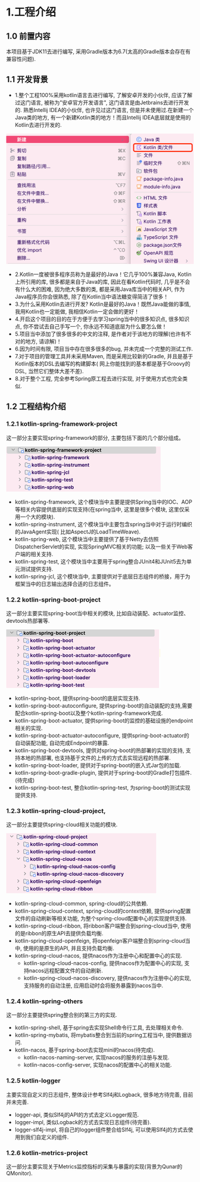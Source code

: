 # 1.工程介绍

## 1.0 前置内容

本项目基于JDK11去进行编写, 采用Gradle版本为6.7(太高的Gradle版本会存在有兼容性问题).

## 1.1 开发背景

* 1.整个工程100%采用kotlin语言去进行编写, 了解安卓开发的小伙伴, 应该了解过这门语言, 被称为"安卓官方开发语言",
  这门语言是由Jetbrains去进行开发的.
  熟悉Intellij IDEA的小伙伴, 也许见过这门语言, 但是并未使用过.在新建一个Java类的地方, 有一个新建Kotlin类的地方！而且Intellij
  IDEA底层就是使用的
  Kotlin去进行开发的.

![](images/img.png)

* 2.Kotlin一度被很多程序员称为是最好的Java！它几乎100%兼容Java, Kotlin上所引用的库, 很多都是来自于Java的库,
  因此在看Kotlin代码时,
  几乎是不会有什么大的困难, 因为绝大多数的类, 都是采用Java库当中的相关API, 作为Java程序员你会很熟悉,
  除了在Kotlin当中语法糖变得简洁了很多！
* 3.为什么采用Kotlin去进行开发? Kotlin是最好的Java！既然Java能做的事情, 我用Kotlin也一定能做, 我相信Kotlin一定会做的更好！
* 4.开启这个项目的目的在于方便于去学习spring当中的很多知识点, 很多知识点, 你不尝试去自己手写一个, 你永远不知道底层为什么要怎么做！
* 5.项目当中添加了很多很多的中文的注释, 是作者对于该地方的理解(也许有不对的地方, 请谅解)！
* 6.因为时间有限, 项目当中存在很多很多的bug, 并未完成一个完整的测试工作.
* 7.对于项目的管理工具并未采用Maven, 而是采用比较新的Gradle, 并且是基于Kotlin版本的DSL去编写的构建脚本(
  网上你能找到的基本都是基于Groovy的DSL, 当然它们整体大差不差).
* 8.对于整个工程, 完全参考Spring原工程去进行实现, 对于使用方式也完全类似.

## 1.2 工程结构介绍

### 1.2.1 kotlin-spring-framework-project

这一部分主要实现spring-framework的部分, 主要包括下面的几个部分组成。

![img.png](images/img_spring_framework.png)

* kotlin-spring-framework, 这个模块当中主要是提供Spring当中的IOC、AOP等相关内容提供底层的实现支持(在spring当中,
  这里是很多个模块, 这里仅采用一个大的模块).
* kotlin-spring-instrument, 这个模块当中主要包含spring当中对于运行时编织的JavaAgent实现(
  比如AspectJ的LoadTimeWeave).
* kotlin-spring-web, 这个模块当中主要提供了基于Netty去仿照DispatcherServlet的实现, 实现SpringMVC相关的功能;
  以及一些关于Web客户端的相关支持.
* kotlin-spring-test, 这个模块当中主要用于spring整合JUnit4和JUnit5去为单元测试提供支持.
* kotlin-spring-jcl, 这个模块当中, 主要提供对于底层日志组件的桥接，用于为框架当中的日志输出选择合适的日志组件。

### 1.2.2 kotlin-spring-boot-project

这一部分主要实现spring-boot当中相关的模块, 比如自动装配、actuator监控、devtools热部署等.

![img.png](images/img_spring_boot.png)

* kotlin-spring-boot, 提供spring-boot的底层实现支持.
* kotlin-spring-boot-autoconfigure, 提供spring-boot的自动装配的支持,需要配合kotlin-spring-boot以及整个kotlin-spring-framework完成.
* kotlin-spring-boot-actuator, 提供spring-boot的监控的基础设施的endpoint相关的实现.
* kotlin-spring-boot-actuator-autoconfigure, 提供spring-boot-actuator的自动装配功能, 自动完成Endpoint的暴露.
* kotlin-spring-boot-devtools, 提供对spring-boot的热部署的实现的支持, 支持本地的热部署, 也支持基于文件的上传的方式去实现远程的热部署.
* kotlin-spring-boot-loader, 提供对于spring-boot的嵌入式Jar包的加载.
* kotlin-spring-boot-gradle-plugin, 提供对于spring-boot的Gradle打包插件.(待完成)
* kotlin-spring-boot-test, 整合kotlin-spring-test, 为spring-boot的测试实现提供支持.

### 1.2.3 kotlin-spring-cloud-project,

这一部分主要提供spring-cloud相关功能的模块.

![img.png](images/img_spring_cloud.png)

* kotlin-spring-cloud-common, spring-cloud的公共依赖.
* kotlin-spring-cloud-context, spring-cloud的context依赖, 提供spring配置文件的自动刷新等相关功能,
  为整个spring-cloud配置中心的实现提供支持.
* kotlin-spring-cloud-ribbon, 将ribbon客户端整合到spring-cloud当中, 使用的是ribbon的原生API去提供负载均衡.
* kotlin-spring-cloud-openfeign, 将openfeign客户端整合到spring-cloud当中, 使用的是原生的API, 并且支持负载均衡.
* kotlin-spring-cloud-nacos, 提供nacos作为注册中心和配置中心的实现.
    * kotlin-spring-cloud-nacos-config, 提供nacos作为配置中心的实现, 支持nacos远程配置文件的自动刷新.
    * kotlin-spring-cloud-nacos-discovery, 提供nacos作为注册中心的实现, 支持服务的自动注册,
      应用启动时会将服务暴露到nacos当中.

### 1.2.4 kotlin-spring-others

这一部分主要提供spring整合别的第三方的实现.

* kotlin-spring-shell, 基于spring去实现Shell命令行工具, 去处理相关命令.
* kotlin-spring-mybatis, 将mybatis整合到当前的spring工程当中, 提供数据访问.
* kotlin-nacos, 基于spring-boot去实现mini的nacos(待完成).
    * kotlin-nacos-naming-server, 实现nacos的服务的注册与发现.
    * kotlin-nacos-config-server, 实现nacos的配置中心的相关功能.

### 1.2.5 kotlin-logger

主要实现自定义的日志组件, 整体设计参考Slf4j和Logback, 很多地方待完善, 目前并未完善.

* logger-api, 类似Slf4j的API的方式去定义Logger规范.
* logger-impl, 类似Logback的方式去实现日志组件(待完善).
* logger-slf4j-impl, 将自己的logger组件整合给Slf4j, 可以使用Slf4j的方式去使用到我们自定义的组件.

### 1.2.6 kotlin-metrics-project

这一部分主要实现关于Metrics监控指标的采集与暴露的实现(背景为Qunar的QMonitor).